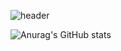 ![header](https://capsule-render.vercel.app/api?color=auto)

![Anurag's GitHub stats](https://github-readme-stats.vercel.app/api?username=yukhayoung&show_icons=true&theme=vue-dark) 


